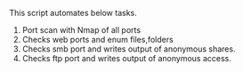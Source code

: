 This script automates below tasks.
  1. Port scan with Nmap of all ports
  2. Checks web ports and enum files,folders
  3. Checks smb port and writes output of anonymous shares.
  4. Checks ftp port and writes output of anonymous access.
